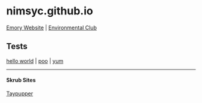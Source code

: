 # nimsyc.github.io

[Emory Website](https://emoryuniversity-girlswhocode.github.io/) | [Environmental Club](https://sites.google.com/site/environmentalclubdhhs/home?authuser=0)

## Tests

[hello world](https://nimsyc.github.io/hello-world/) | [poo](https://nimsyc.github.io/poo/) | [yum](https://nimsyc.github.io/yum/)

-----------------------------------------------------------------
#### Skrub Sites

[Taypupper](https://tayd0gta1000.github.io/)
